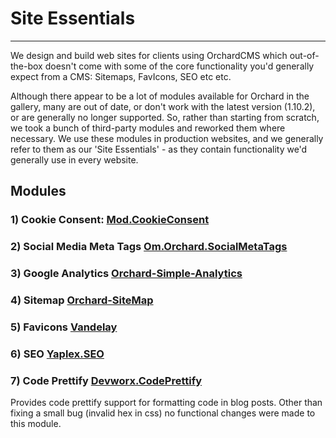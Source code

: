 
# Site Essentials
---
We design and build web sites for clients using OrchardCMS which out-of-the-box doesn't come with some of the core functionality you'd generally expect from a CMS: Sitemaps, FavIcons, SEO etc etc.

Although there appear to be a lot of modules available for Orchard in the gallery, many are out of date, or don't work with the latest version (1.10.2), or are generally no longer supported. 
So, rather than starting from scratch, we took a bunch of third-party modules and reworked them where necessary. We use these modules in production websites, and we generally refer to them as our 'Site Essentials' - as they contain functionality we'd generally use in every website.

## Modules

### 1) Cookie Consent: [Mod.CookieConsent](https://github.com/BusinessIntegrations/Mod.CookieConsent)
### 2) Social Media Meta Tags [Om.Orchard.SocialMetaTags](https://github.com/BusinessIntegrations/Om.Orchard.SocialMetaTags)
### 3) Google Analytics [Orchard-Simple-Analytics](https://github.com/BusinessIntegrations/Orchard-Simple-Analytics)
### 4) Sitemap [Orchard-SiteMap](https://github.com/BusinessIntegrations/Orchard-SiteMap)
### 5) Favicons [Vandelay](https://github.com/BusinessIntegrations/vandelay)
### 6) SEO [Yaplex.SEO](https://github.com/BusinessIntegrations/Yaplex.SEO)
### 7) Code Prettify [Devworx.CodePrettify](https://github.com/BusinessIntegrations/Devworx.CodePrettify)
Provides code prettify support for formatting code in blog posts.
Other than fixing a small bug (invalid hex in css) no functional changes were made to this module.
